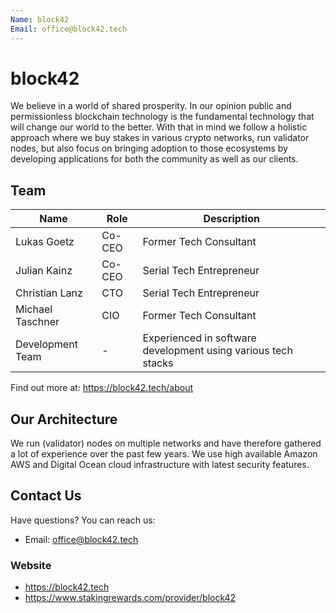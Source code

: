 ```yaml
---
Name: block42
Email: office@block42.tech
---
```


# block42

We believe in a world of shared prosperity. In our opinion public and permissionless blockchain technology is the fundamental technology that will change our world to the better. With that in mind we follow a holistic approach where we buy stakes in various crypto networks, run validator nodes, but also focus on bringing adoption to those ecosystems by developing applications for both the community as well as our clients.

## Team

| Name             | Role    | Description                                                         |
| ---------------- | ------- | ------------------------------------------------------------------- |
| Lukas Goetz      | Co-CEO  | Former Tech Consultant                                              |
| Julian Kainz     | Co-CEO  | Serial Tech Entrepreneur                                            |
| Christian Lanz   | CTO     | Serial Tech Entrepreneur                                            |
| Michael Taschner | CIO     | Former Tech Consultant                                              |
| Development Team | -       | Experienced in software development using various tech stacks       |

Find out more at: https://block42.tech/about

## Our Architecture

We run (validator) nodes on multiple networks and have therefore gathered a lot of experience over the past few years. We use high available Amazon AWS and Digital Ocean cloud infrastructure with latest security features.

## Contact Us

Have questions? You can reach us:

- Email: office@block42.tech

### Website

- https://block42.tech
- https://www.stakingrewards.com/provider/block42

